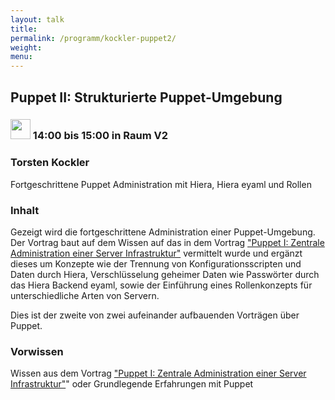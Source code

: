 ```yaml
---
layout: talk
title:
permalink: /programm/kockler-puppet2/
weight: 
menu:
---
```

## Puppet&nbsp;II:&nbsp;Strukturierte&nbsp;Puppet-Umgebung

### <img height = "32" src="../../images/talk.svg"> 14:00 bis 15:00 in Raum V2

### Torsten&nbsp;Kockler

Fortgeschrittene Puppet Administration mit Hiera, Hiera eyaml und Rollen

### Inhalt

Gezeigt wird die fortgeschrittene Administration einer Puppet-Umgebung.
Der Vortrag baut auf dem Wissen auf das in dem Vortrag <a href="http://www.tuebix.org/programm/kockler-puppet1/">"Puppet I: Zentrale Administration einer Server Infrastruktur"</a> vermittelt wurde und ergänzt dieses um Konzepte wie der Trennung von Konfigurationsscripten und Daten durch Hiera, Verschlüsselung geheimer Daten wie Passwörter durch das Hiera Backend eyaml, sowie der Einführung eines Rollenkonzepts für unterschiedliche Arten von Servern.

Dies ist der zweite von zwei aufeinander aufbauenden Vorträgen über Puppet.

### Vorwissen

Wissen aus dem Vortrag <a href="http://www.tuebix.org/programm/kockler-puppet1/">"Puppet I: Zentrale Administration einer Server Infrastruktur"</a>" oder Grundlegende Erfahrungen mit Puppet
